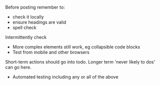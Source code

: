 Before posting remember to:
- check it locally
- ensure headings are valid
- spell check


Intermittently check
- More complex elements still work, eg collapsible code blocks
- Test from mobile and other browsers

Short-term actions should go into todo.
Longer term 'never likely to dos' can go here.
- Automated testing including any or all of the above